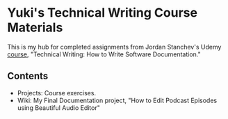 # Yuki's Technical Writing Course Materials
This is my hub for completed assignments from Jordan Stanchev's Udemy <a href="https://www.udemy.com/course/start-your-career-as-user-assistance-developer/">course</a>, "Technical Writing: How to Write Software Documentation."

## Contents
* Projects: Course exercises.
* Wiki: My Final Documentation project, "How to Edit Podcast Episodes using Beautiful Audio Editor"

